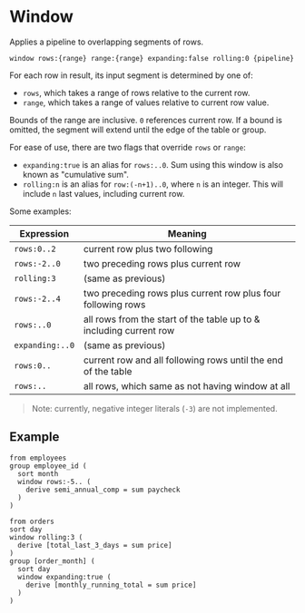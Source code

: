# Window

Applies a pipeline to overlapping segments of rows.

```prql_no_test
window rows:{range} range:{range} expanding:false rolling:0 {pipeline}
```

For each row in result, its input segment is determined by one of:

- `rows`, which takes a range of rows relative to the current row.
- `range`, which takes a range of values relative to current row value.

Bounds of the range are inclusive. `0` references current row. If a bound is
omitted, the segment will extend until the edge of the table or group.

<!-- TODO: rows vs range example, with visualization -->

For ease of use, there are two flags that override `rows` or `range`:

- `expanding:true` is an alias for `rows:..0`. Sum using this window is also known as "cumulative sum".
- `rolling:n` is an alias for `row:(-n+1)..0`, where `n` is an integer. This
  will include `n` last values, including current row.

Some examples:

| Expression      | Meaning                                                            |
| --------------- | ------------------------------------------------------------------ |
| `rows:0..2`     | current row plus two following                                     |
| `rows:-2..0`    | two preceding rows plus current row                                |
| `rolling:3`     | (same as previous)                                                 |
| `rows:-2..4`    | two preceding rows plus current row plus four following rows       |
| `rows:..0`      | all rows from the start of the table up to & including current row |
| `expanding:..0` | (same as previous)                                                 |
| `rows:0..`      | current row and all following rows until the end of the table      |
| `rows:..`       | all rows, which same as not having window at all                   |

> Note: currently, negative integer literals (`-3`) are not implemented.

## Example

```prql_no_test
from employees
group employee_id (
  sort month
  window rows:-5.. (
    derive semi_annual_comp = sum paycheck
  )
)
```

```prql
from orders
sort day
window rolling:3 (
  derive [total_last_3_days = sum price]
)
group [order_month] (
  sort day
  window expanding:true (
    derive [monthly_running_total = sum price]
  )
)
```
